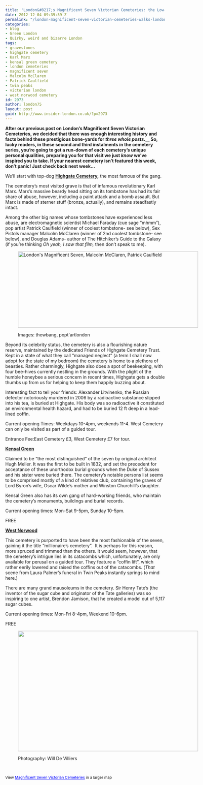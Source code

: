 ```yaml
---
title: 'London&#8217;s Magnificent Seven Victorian Cemeteries: the Low-Down Part 1'
date: 2012-12-04 09:39:59 Z
permalink: "/london-magnificent-seven-victorian-cemeteries-walks-london-marx-highgate-westnorwood/"
categories:
- blog
- Green London
- Quirky, weird and bizarre London
tags:
- gravestones
- highgate cemetery
- Karl Marx
- kensal green cemetery
- london cemeteries
- magnificent seven
- Malcolm McClaren
- Patrick Caulfield
- twin peaks
- victorian london
- west norwood cemetery
id: 2973
author: london75
layout: post
guid: http://www.insider-london.co.uk/?p=2973
---
```


**After our previous post on London&#8217;s Magnificent Seven Victorian Cemeteries, we decided that there was enough interesting history and facts behind these prestigious bone-yards for _three whole posts_.__ So, lucky readers, in these second and third instalments in the cemetery series, you’re going to get a run-down of each cemetery’s unique personal qualities, preparing you for that visit we just _know_ we’ve inspired you to take. If your nearest cemetery isn&#8217;t featured this week, don&#8217;t panic! Just check back next week&#8230;**

We’ll start with top-dog **<span style="text-decoration: underline;">Highgate Cemetery</span>,** the most famous of the gang.
  
The cemetery’s most visited grave is that of infamous revolutionary Karl Marx. Marx’s massive beardy head sitting on its tombstone has had its fair share of abuse, however, including a paint attack and a bomb assault. But Marx is made of sterner stuff (bronze, actually), and remains steadfastly intact.
  
Among the other big names whose tombstones have experienced less abuse, are electromagnetic scientist Michael Faraday (cue sage “mhmm”),  pop artist Patrick Caulfield (winner of coolest tombstone- see below), Sex Pistols manager Malcolm McClaren (winner of 2nd coolest tombstone- see below), and Douglas Adams- author of The Hitchiker’s Guide to the Galaxy (if you’re thinking _Oh yeah, I saw that film,_ then don’t speak to me).<figure id="attachment_3270" style="width: 569px" class="wp-caption aligncenter">

[<img class="size-full wp-image-3270  " src="http://www.insider-london.co.uk/wp-content/uploads/2012/11/merged_small2.jpg" alt="London's Magnificent Seven, Malcolm McClaren, Patrick Caulfield" width="569" height="240" />](http://www.insider-london.co.uk/wp-content/uploads/2012/11/merged_small2.jpg)<figcaption class="wp-caption-text">Images: thewbang, popt'artlondon</figcaption></figure> 

Beyond its celebrity status, the cemetery is also a flourishing nature reserve, maintained by the dedicated Friends of Highgate Cemetery Trust. Kept in a state of what they call “managed neglect” (a term I shall now adopt for the state of my bedroom) the cemetery is home to a plethora of beasties. Rather charmingly, Highgate also does a spot of beekeeping, with four bee-hives currently nestling in the grounds. With the plight of the humble honeybee a serious concern in recent times, Highgate gets a double thumbs up from us for helping to keep them happily buzzing about.

Interesting fact to tell your friends: Alexander Litvinenko, the Russian defector notoriously murdered in 2006 by a radioactive substance slipped into his tea, is buried at Highgate. His body was so radioactive it constituted an environmental health hazard, and had to be buried 12 ft deep in a lead-lined coffin.

Current opening Times: Weekdays 10-4pm, weekends 11-4. West Cemetery can only be visited as part of a guided tour.
  
Entrance Fee:East Cemetery £3, West Cemetery £7 for tour.

<span style="text-decoration: underline;"><strong>Kensal Green</strong></span>

Claimed to be “the most distinguished” of the seven by original architect Hugh Meller. It was the first to be built in 1832, and set the precedent for acceptance of these unorthodox burial grounds when the Duke of Sussex and his sister were buried there. The cemetery’s notable persons list seems to be comprised mostly of a kind of relatives club, containing the graves of Lord Byron’s wife, Oscar Wilde’s mother and Winston Churchill’s daughter.
  
Kensal Green also has its own gang of hard-working friends, who maintain the cemetery’s monuments, buildings and burial records.

Current opening times: Mon-Sat 9-5pm, Sunday 10-5pm.
  
FREE

<span style="text-decoration: underline;"><strong>West Norwood</strong></span>

This cemetery is purported to have been the most fashionable of the seven, gaining it the title “millionaire’s cemetery”.  It is perhaps for this reason, more spruced and trimmed than the others. It would seem, however, that the cemetery’s intrigue lies in its catacombs which, unfortunately, are only available for perusal on a guided tour. They feature a “coffin lift”, which rather eerily lowered and raised the coffins out of the catacombs. (_That_ scene from Laura Palmer&#8217;s funeral in Twin Peaks instantly springs to mind here.)

There are many grand mausoleums in the cemetery. Sir Henry Tate’s (the inventor of the sugar cube and originator of the Tate galleries) was so inspiring to one artist, Brendon Jamison, that he created a model out of 5,117 sugar cubes.

Current opening times: Mon-Fri 8-4pm, Weekend 10-6pm.
  
FREE<figure id="attachment_3159" style="width: 569px" class="wp-caption aligncenter">

[<img class="size-full wp-image-3159 " src="http://www.insider-london.co.uk/wp-content/uploads/2012/11/cemeterieslondon.jpg" alt="" width="569" height="379" />](http://www.insider-london.co.uk/wp-content/uploads/2012/11/cemeterieslondon.jpg)<figcaption class="wp-caption-text">Photography: Will De Villiers</figcaption></figure> 

&nbsp;


  
<small>View <a style="color: #0000ff; text-align: left;" href="https://maps.google.co.uk/maps/ms?msa=0&msid=209369988295192277035.0004cf8db21751027df02&ie=UTF8&t=m&source=embed&z=11">Magnificent Seven Victorian Cemeteries</a> in a larger map</small>